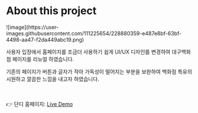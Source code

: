 <h1>About this project</h1>
![image](https://user-images.githubusercontent.com/111225654/228880359-e487e8bf-63bf-4498-aa47-f2da449abc19.png)
<br>
<p>사용자 입장에서 홈페이지를 조금더 사용하기 쉽게 UI/UX 디자인를 변경하여 대구백화점 페이지를 리뉴얼 하였습니다.</p>
<p>기존의 페이지가 버튼과 글자가 작아 가독성이 떨어지는 부분을 보완하여 백화점 특유의 시원하고 깔끔한 느낌을 내고자 하였습니다.</p>
<br>
<br>
👉 단디 홈페이지: <a href="http://siss9898.ivyro.net/DEBEC/" target="_blank"/>Live Demo</a>
